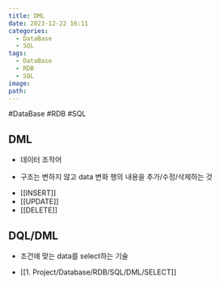 ```yaml
---
title: DML
date: 2023-12-22 16:11
categories:
  - DataBase
  - SQL
tags:
  - DataBase
  - RDB
  - SQL
image: 
path:
---
```

#DataBase #RDB #SQL 

## DML
+ 데이터 조작어
- 구조는 변하지 않고 data 변화 행의 내용을 추가/수정/삭제하는 것

+ [[INSERT]]
+ [[UPDATE]]
+ [[DELETE]]

## DQL/DML

- 조건에 맞는 data를 select하는 기술

+ [[1. Project/Database/RDB/SQL/DML/SELECT]]